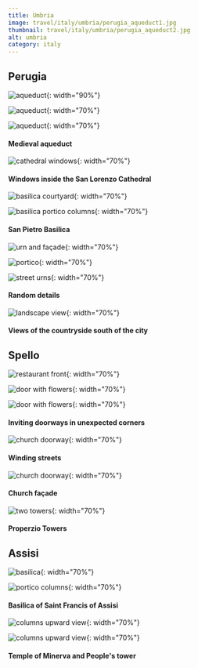 ```yaml
---
title: Umbria
image: travel/italy/umbria/perugia_aqueduct1.jpg
thumbnail: travel/italy/umbria/perugia_aqueduct2.jpg
alt: umbria
category: italy
---
```


## Perugia

![aqueduct](./assets/img/travel/italy/umbria/perugia_aqueduct2.jpg){: width="90%"}

![aqueduct](./assets/img/travel/italy/umbria/perugia_aqueduct3.jpg){: width="70%"}

![aqueduct](./assets/img/travel/italy/umbria/perugia_aqueduct4.jpg){: width="70%"}

#### Medieval aqueduct

![cathedral windows](./assets/img/travel/italy/umbria/perugia_cathedral.jpg){: width="70%"}

#### Windows inside the San Lorenzo Cathedral

![basilica courtyard](./assets/img/travel/italy/umbria/perugia_basilica1.jpg){: width="70%"}

![basilica portico columns](./assets/img/travel/italy/umbria/perugia_basilica2.jpg){: width="70%"}

#### San Pietro Basilica

![urn and façade](./assets/img/travel/italy/umbria/perugia_facade.jpg){: width="70%"}

![portico](./assets/img/travel/italy/umbria/perugia_portico.jpg){: width="70%"}

![street urns](./assets/img/travel/italy/umbria/perugia_urns.jpg){: width="70%"}

#### Random details

![landscape view](./assets/img/travel/italy/umbria/perugia_view.jpg){: width="70%"}

#### Views of the countryside south of the city

## Spello

![restaurant front](./assets/img/travel/italy/umbria/spello_flowers1.jpg){: width="70%"}

![door with flowers](./assets/img/travel/italy/umbria/spello_flowers2.jpg){: width="70%"}

![door with flowers](./assets/img/travel/italy/umbria/spello_flowers3.jpg){: width="70%"}

#### Inviting doorways in unexpected corners

![church doorway](./assets/img/travel/italy/umbria/spello_arch.jpg){: width="70%"}

#### Winding streets

![church doorway](./assets/img/travel/italy/umbria/spello_church.jpg){: width="70%"}

#### Church façade

![two towers](./assets/img/travel/italy/umbria/spello_towers.jpg){: width="70%"}

#### Properzio Towers

## Assisi

![basilica](./assets/img/travel/italy/umbria/assisi_basilica1.jpg){: width="70%"}

![portico columns](./assets/img/travel/italy/umbria/assisi_basilica2.jpg){: width="70%"}

#### Basilica of Saint Francis of Assisi

![columns upward view](./assets/img/travel/italy/umbria/assisi_columns.jpg){: width="70%"}

![columns upward view](./assets/img/travel/italy/umbria/assisi_tower.jpg){: width="70%"}

#### Temple of Minerva and People's tower
